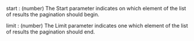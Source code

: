 start
: (number) The Start parameter indicates on which element of the list of results the pagination should begin.

limit
: (number) The Limit parameter indicates one which element of the list of results the pagination should end.
